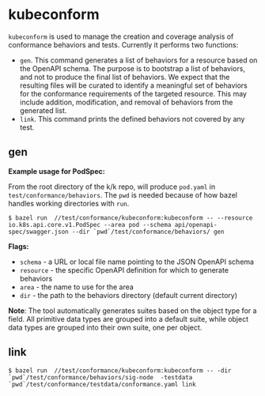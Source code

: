 # kubeconform

`kubeconform` is used to manage the creation and coverage analysis of conformance behaviors and tests. Currently it performs two functions:

* `gen`. This command generates a list of behaviors for a resource based on the OpenAPI schema. The purpose is to bootstrap a list of behaviors, and not to produce the final list of behaviors. We expect that the resulting files will be curated to identify a meaningful set of behaviors for the conformance requirements of the targeted resource. This may include addition, modification, and removal of behaviors from the generated list.
* `link`. This command prints the defined behaviors not covered by any test.

## gen
**Example usage for PodSpec:**

From the root directory of the k/k repo, will produce `pod.yaml` in
`test/conformance/behaviors`. The `pwd` is needed because of how bazel handles
working directories with `run`.

```
$ bazel run  //test/conformance/kubeconform:kubeconform -- --resource io.k8s.api.core.v1.PodSpec --area pod --schema api/openapi-spec/swagger.json --dir `pwd`/test/conformance/behaviors/ gen
```

**Flags:**

- `schema` - a URL or local file name pointing to the JSON OpenAPI schema
- `resource` - the specific OpenAPI definition for which to generate behaviors
- `area` - the name to use for the area
- `dir` - the path to the behaviors directory (default current directory)

**Note**: The tool automatically generates suites based on the object type for a field. All primitive data types are grouped into a default suite, while object data types are grouped into their own suite, one per object.

## link

```
$ bazel run  //test/conformance/kubeconform:kubeconform -- -dir `pwd`/test/conformance/behaviors/sig-node  -testdata `pwd`/test/conformance/testdata/conformance.yaml link
```
